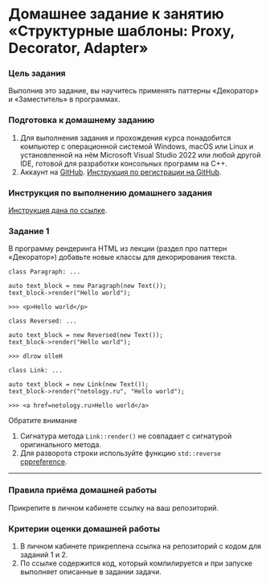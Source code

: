 # Домашнее задание к занятию «Структурные шаблоны: Proxy, Decorator, Adapter»### Цель заданияВыполнив это задание, вы научитесь применять паттерны «Декоратор» и «Заместитель» в программах.### Подготовка к домашнему заданию1. Для выполнения задания и прохождения курса понадобится компьютер с операционной системой Windows, macOS или Linux и установленной на нём Microsoft Visual Studio 2022 или любой другой IDE, готовой для разработки консольных программ на C++.2. Аккаунт на [GitHub](https://github.com/). [Инструкция по регистрации на GitHub](https://github.com/netology-code/cppm-homeworks/tree/main/common/sign%20up).### Инструкция по выполнению домашнего задания[Инструкция дана по ссылке](https://github.com/netology-code/cppm-homeworks/blob/main/common/readme.md).### Задание 1В программу рендеринга HTML из лекции (раздел про паттерн «Декоратор») добавьте новые классы для декорирования текста.```class Paragraph: ...auto text_block = new Paragraph(new Text());text_block->render("Hello world");>>> <p>Hello world</p>``````class Reversed: ...auto text_block = new Reversed(new Text());text_block->render("Hello world");>>> dlrow olleH``````class Link: ...auto text_block = new Link(new Text());text_block->render("netology.ru", "Hello world");>>> <a href=netology.ru>Hello world</a>```Обратите внимание1. Сигнатура метода `Link::render()` не совпадает с сигнатурой оригинального метода.2. Для разворота строки используйте функцию `std::reverse` [cppreference](https://en.cppreference.com/w/cpp/algorithm/reverse).------### Правила приёма домашней работыПрикрепите в личном кабинете ссылку на ваш репозиторий.### Критерии оценки домашней работы1. В личном кабинете прикреплена ссылка на репозиторий с кодом для заданий 1 и 2.2. По ссылке содержится код, который компилируется и при запуске выполняет описанные в задании задачи.
